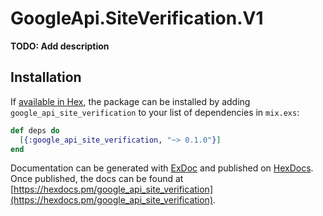 # GoogleApi.SiteVerification.V1

**TODO: Add description**

## Installation

If [available in Hex](https://hex.pm/docs/publish), the package can be installed
by adding `google_api_site_verification` to your list of dependencies in `mix.exs`:

```elixir
def deps do
  [{:google_api_site_verification, "~> 0.1.0"}]
end
```

Documentation can be generated with [ExDoc](https://github.com/elixir-lang/ex_doc)
and published on [HexDocs](https://hexdocs.pm). Once published, the docs can
be found at [https://hexdocs.pm/google_api_site_verification](https://hexdocs.pm/google_api_site_verification).
